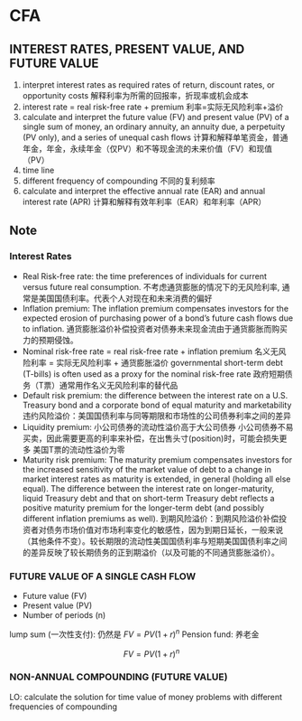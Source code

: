 # CFA

## INTEREST RATES, PRESENT VALUE, AND FUTURE VALUE

1. interpret interest rates as required rates of return, discount rates, or opportunity costs
解释利率为所需的回报率，折现率或机会成本
1. interest rate = real risk-free rate + premium
利率=实际无风险利率+溢价
1. calculate and interpret the future value (FV) and present value (PV) of a single sum of money, an ordinary annuity, an annuity due, a perpetuity (PV only), and a series of unequal cash flows
计算和解释单笔资金，普通年金，年金，永续年金（仅PV）和不等现金流的未来价值（FV）和现值（PV）
1. time line
1. different frequency of compounding
不同的复利频率
1. calculate and interpret the effective annual rate (EAR) and annual interest rate (APR)
计算和解释有效年利率（EAR）和年利率（APR）

## Note

### Interest Rates

- Real Risk-free rate: the time preferences of individuals for current versus future real consumption.
不考虑通货膨胀的情况下的无风险利率, 通常是美国国债利率。代表个人对现在和未来消费的偏好
- Inflation premium: The inflation premium compensates investors for the expected erosion of purchasing power of a bond’s future cash flows due to inflation.
通货膨胀溢价补偿投资者对债券未来现金流由于通货膨胀而购买力的预期侵蚀。
- Nominal risk-free rate = real risk-free rate + inflation premium
名义无风险利率 = 实际无风险利率 + 通货膨胀溢价
governmental short-term debt (T-bills) is often used as a proxy for the nominal risk-free rate
政府短期债务（T票）通常用作名义无风险利率的替代品
- Default risk premium: the difference between the interest rate on a U.S. Treasury bond and a corporate bond of equal maturity and marketability
违约风险溢价：美国国债利率与同等期限和市场性的公司债券利率之间的差异
- Liquidity premium:
小公司债券的流动性溢价高于大公司债券
小公司债券不易买卖，因此需要更高的利率来补偿，在出售头寸(position)时，可能会损失更多
美国T票的流动性溢价为零
- Maturity risk premium: The maturity premium compensates investors for the increased sensitivity of the market value of debt to a change in market interest rates as maturity is extended, in general (holding all else equal). The difference between the interest rate on longer-maturity, liquid Treasury debt and that on short-term Treasury debt reflects a positive maturity premium for the longer-term debt (and possibly different inflation premiums as well).
到期风险溢价：到期风险溢价补偿投资者对债务市场价值对市场利率变化的敏感性，因为到期日延长，一般来说（其他条件不变）。较长期限的流动性美国国债利率与短期美国国债利率之间的差异反映了较长期债务的正到期溢价（以及可能的不同通货膨胀溢价）。

### FUTURE VALUE OF A SINGLE CASH FLOW

- Future value (FV) 
- Present value (PV)
- Number of periods (n)

lump sum (一次性支付): 仍然是 $FV = PV(1+r)^n$
Pension fund: 养老金

$$
FV = PV(1+r)^n
$$

### NON-ANNUAL COMPOUNDING (FUTURE VALUE)

LO: calculate the solution for time value of money problems with different frequencies of compounding
